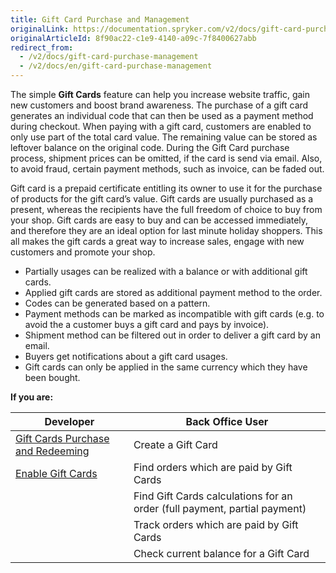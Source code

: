 ```yaml
---
title: Gift Card Purchase and Management
originalLink: https://documentation.spryker.com/v2/docs/gift-card-purchase-management
originalArticleId: 8f90ac22-c1e9-4140-a09c-7f8400627abb
redirect_from:
  - /v2/docs/gift-card-purchase-management
  - /v2/docs/en/gift-card-purchase-management
---
```


The simple **Gift Cards** feature can help you increase website traffic, gain new customers and boost brand awareness. The purchase of a gift card generates an individual code that can then be used as a payment method during checkout. When paying with a gift card, customers are enabled to only use part of the total card value. The remaining value can be stored as leftover balance on the original code. During the Gift Card purchase process, shipment prices can be omitted, if the card is send via email. Also, to avoid fraud, certain payment methods, such as invoice, can be faded out.

Gift card is a prepaid certificate entitling its owner to use it for the purchase of products for the gift card’s value. Gift cards are usually purchased as a present, whereas the recipients have the full freedom of choice to buy from your shop. Gift cards are easy to buy and can be accessed immediately, and therefore they are an ideal option for last minute holiday shoppers. This all makes the gift cards a great way to increase sales, engage with new customers and promote your shop.

* Partially usages can be realized with a balance or with additional gift cards.
* Applied gift cards are stored as additional payment method to the order.
* Codes can be generated based on a pattern.
* Payment methods can be marked as incompatible with gift cards (e.g. to avoid the a customer buys a gift card and pays by invoice).
* Shipment method can be filtered out in order to deliver a gift card by an email.
* Buyers get notifications about a gift card usages.
* Gift cards can only be applied in the same currency which they have been bought.

**If you are:**

| Developer | Back Office User |
| --- | --- |
| [Gift Cards Purchase and Redeeming](/docs/scos/user/features/{{page.version}}/gift-cards/gift-card-purchase-and-management/gift-cards-purchase-and-redeeming.html) | Create a Gift Card |
| [Enable Gift Cards](/docs/scos/dev/migration-and-integration/{{page.version}}/feature-integration-guides/enabling-gift-cards.html) | Find orders which are paid by Gift Cards |
|  |Find Gift Cards calculations for an order (full payment, partial payment)|
||Track orders which are paid by Gift Cards|
||Check current balance for a Gift Card |
